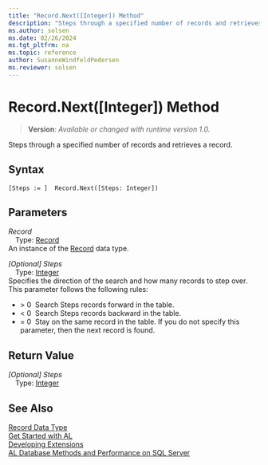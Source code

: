 ```yaml
---
title: "Record.Next([Integer]) Method"
description: "Steps through a specified number of records and retrieves a record."
ms.author: solsen
ms.date: 02/26/2024
ms.tgt_pltfrm: na
ms.topic: reference
author: SusanneWindfeldPedersen
ms.reviewer: solsen
---
```

[//]: # (START>DO_NOT_EDIT)
[//]: # (IMPORTANT:Do not edit any of the content between here and the END>DO_NOT_EDIT.)
[//]: # (Any modifications should be made in the .xml files in the ModernDev repo.)
# Record.Next([Integer]) Method
> **Version**: _Available or changed with runtime version 1.0._

Steps through a specified number of records and retrieves a record.


## Syntax
```AL
[Steps := ]  Record.Next([Steps: Integer])
```
## Parameters
*Record*  
&emsp;Type: [Record](record-data-type.md)  
An instance of the [Record](record-data-type.md) data type.  

*[Optional] Steps*  
&emsp;Type: [Integer](../integer/integer-data-type.md)  
Specifies the direction of the search and how many records to step over. This parameter follows the following rules:
-   \> 0  Search Steps records forward in the table.
-   \< 0  Search Steps records backward in the table.
-   = 0  Stay on the same record in the table.
If you do not specify this parameter, then the next record is found.  


## Return Value
*[Optional] Steps*  
&emsp;Type: [Integer](../integer/integer-data-type.md)  



[//]: # (IMPORTANT: END>DO_NOT_EDIT)
## See Also
[Record Data Type](record-data-type.md)  
[Get Started with AL](../../devenv-get-started.md)  
[Developing Extensions](../../devenv-dev-overview.md)  
[AL Database Methods and Performance on SQL Server](../../../administration/optimize-sql-al-Database-methods-and-performance-on-server.md)  